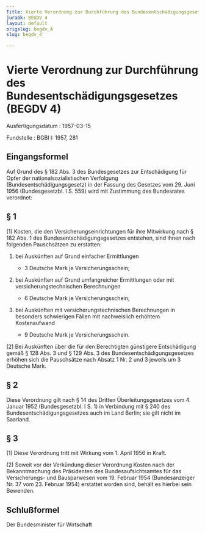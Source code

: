 ```yaml
---
Title: Vierte Verordnung zur Durchführung des Bundesentschädigungsgesetzes
jurabk: BEGDV 4
layout: default
origslug: begdv_4
slug: begdv_4

---
```


# Vierte Verordnung zur Durchführung des Bundesentschädigungsgesetzes (BEGDV 4)

Ausfertigungsdatum
:   1957-03-15

Fundstelle
:   BGBl I: 1957, 281



## Eingangsformel

Auf Grund des § 182 Abs. 3 des Bundesgesetzes zur Entschädigung für
Opfer der nationalsozialistischen Verfolgung
(Bundesentschädigungsgesetz) in der Fassung des Gesetzes vom 29. Juni
1956 (Bundesgesetzbl. I S. 559) wird mit Zustimmung des Bundesrates
verordnet:


## § 1

(1) Kosten, die den Versicherungseinrichtungen für ihre Mitwirkung
nach § 182 Abs. 1 des Bundesentschädigungsgesetzes entstehen, sind
ihnen nach folgenden Pauschsätzen zu erstatten:

1.  bei Auskünften auf Grund einfacher Ermittlungen

    *   3 Deutsche Mark je Versicherungsschein;





2.  bei Auskünften auf Grund umfangreicher Ermittlungen oder mit
    versicherungstechnischen Berechnungen

    *   6 Deutsche Mark je Versicherungsschein;





3.  bei Auskünften mit versicherungstechnischen Berechnungen in besonders
    schwierigen Fällen mit nachweislich erhöhtem Kostenaufwand

    *   9 Deutsche Mark je Versicherungsschein.







(2) Bei Auskünften über die für den Berechtigten günstigere
Entschädigung gemäß § 128 Abs. 3 und § 129 Abs. 3 des
Bundesentschädigungsgesetzes erhöhen sich die Pauschsätze nach Absatz
1 Nr. 2 und 3 jeweils um 3 Deutsche Mark.


## § 2

Diese Verordnung gilt nach § 14 des Dritten Überleitungsgesetzes vom
4\. Januar 1952 (Bundesgesetzbl. I S. 1) in Verbindung mit § 240 des
Bundesentschädigungsgesetzes auch im Land Berlin;
sie gilt nicht im Saarland.


## § 3

(1) Diese Verordnung tritt mit Wirkung vom 1. April 1956 in Kraft.

(2) Soweit vor der Verkündung dieser Verordnung Kosten nach der
Bekanntmachung des Präsidenten des Bundesaufsichtsamtes für das
Versicherungs- und Bausparwesen vom 19. Februar 1954 (Bundesanzeiger
Nr. 37 vom 23. Februar 1954) erstattet worden sind, behält es hierbei
sein Bewenden.


## Schlußformel

Der Bundesminister für Wirtschaft

